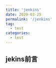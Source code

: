 ```yaml
---
title: 'jenkins'
date: 2020-03-25
permalink: '/jenkins'
tag:
  - test
categories:
  - test
---
```


## jekins前言
